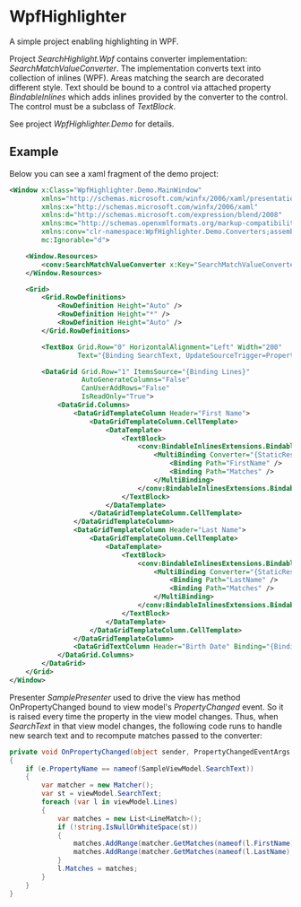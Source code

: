 # WpfHighlighter
A simple project enabling highlighting in WPF.

Project _SearchHighlight.Wpf_ contains converter implementation: _SearchMatchValueConverter_.
The implementation converts text into collection of inlines (WPF). Areas matching the search
are decorated different style. Text should be bound to a control via attached property _BindableInlines_ 
which adds inlines provided by the converter to the control. The control must be a subclass of _TextBlock_.

See project _WpfHighlighter.Demo_ for details.

## Example

Below you can see a xaml fragment of the demo project:
````xml
<Window x:Class="WpfHighlighter.Demo.MainWindow"
        xmlns="http://schemas.microsoft.com/winfx/2006/xaml/presentation"
        xmlns:x="http://schemas.microsoft.com/winfx/2006/xaml"
        xmlns:d="http://schemas.microsoft.com/expression/blend/2008"
        xmlns:mc="http://schemas.openxmlformats.org/markup-compatibility/2006"
        xmlns:conv="clr-namespace:WpfHighlighter.Demo.Converters;assembly=SearchHighlight.Wpf"
        mc:Ignorable="d">

    <Window.Resources>
        <conv:SearchMatchValueConverter x:Key="SearchMatchValueConverter" />
    </Window.Resources>

    <Grid>
        <Grid.RowDefinitions>
            <RowDefinition Height="Auto" />
            <RowDefinition Height="*" />
            <RowDefinition Height="Auto" />
        </Grid.RowDefinitions>

        <TextBox Grid.Row="0" HorizontalAlignment="Left" Width="200" 
                 Text="{Binding SearchText, UpdateSourceTrigger=PropertyChanged, Delay=250}" />

        <DataGrid Grid.Row="1" ItemsSource="{Binding Lines}" 
                  AutoGenerateColumns="False" 
                  CanUserAddRows="False"
                  IsReadOnly="True">
            <DataGrid.Columns>
                <DataGridTemplateColumn Header="First Name">
                    <DataGridTemplateColumn.CellTemplate>
                        <DataTemplate>
                            <TextBlock>
                                <conv:BindableInlinesExtensions.BindableInlines>
                                    <MultiBinding Converter="{StaticResource SearchMatchValueConverter}" ConverterParameter="FirstName">
                                        <Binding Path="FirstName" />
                                        <Binding Path="Matches" />
                                    </MultiBinding>
                                </conv:BindableInlinesExtensions.BindableInlines>
                            </TextBlock>
                        </DataTemplate>
                    </DataGridTemplateColumn.CellTemplate>
                </DataGridTemplateColumn>
                <DataGridTemplateColumn Header="Last Name">
                    <DataGridTemplateColumn.CellTemplate>
                        <DataTemplate>
                            <TextBlock>
                                <conv:BindableInlinesExtensions.BindableInlines>
                                    <MultiBinding Converter="{StaticResource SearchMatchValueConverter}" ConverterParameter="LastName">
                                        <Binding Path="LastName" />
                                        <Binding Path="Matches" />
                                    </MultiBinding>
                                </conv:BindableInlinesExtensions.BindableInlines>
                            </TextBlock>
                        </DataTemplate>
                    </DataGridTemplateColumn.CellTemplate>
                </DataGridTemplateColumn>
                <DataGridTextColumn Header="Birth Date" Binding="{Binding BirthDate}" />
            </DataGrid.Columns>
        </DataGrid>
    </Grid>
</Window>

````

Presenter _SamplePresenter_ used to drive the view has method OnPropertyChanged bound to
view model's _PropertyChanged_ event. So it is raised every time the property in 
the view model changes. Thus, when _SearchText_ in that view model changes, 
the following code runs to handle new search text and to recompute matches passed to 
the converter:

````c#
private void OnPropertyChanged(object sender, PropertyChangedEventArgs e)
{
    if (e.PropertyName == nameof(SampleViewModel.SearchText))
    {
        var matcher = new Matcher();
        var st = viewModel.SearchText;
        foreach (var l in viewModel.Lines)
        {
            var matches = new List<LineMatch>();
            if (!string.IsNullOrWhiteSpace(st))
            {
                matches.AddRange(matcher.GetMatches(nameof(l.FirstName), l.FirstName, st));
                matches.AddRange(matcher.GetMatches(nameof(l.LastName), l.LastName, st));
            }
            l.Matches = matches;
        }
    }
}
````